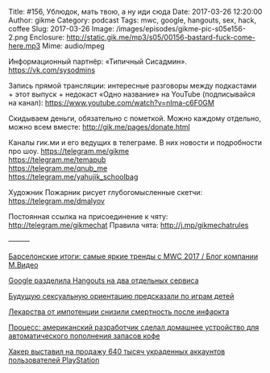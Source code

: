Title: #156, Ублюдок, мать твою, а ну иди сюда
Date: 2017-03-26 12:20:00
Author: gikme
Category: podcast
Tags: mwc, google, hangouts, sex, hack, coffee
Slug: 2017-03-26
Image: /images/episodes/gikme-pic-s05e156-2.png
Enclosure: http://static.gik.me/mp3/s05/00156-bastard-fuck-come-here.mp3
Mime: audio/mpeg


Информационный партнёр:
«Типичный Сисадмин».
<https://vk.com/sysodmins>

Запись прямой трансляции: интересные разговоры между подкастами + этот выпуск + недокаст «Одно название» на YouTube (подписывайся на канал):
<https://www.youtube.com/watch?v=nIma-c6F0GM>

Скидываем деньги, обязательно с пометкой.
Можно каждому отдельно, можно всем вместе:
<http://gik.me/pages/donate.html>

Каналы гик.ми и его ведущих в телеграме. В них новости и подробности про шоу.
<https://telegram.me/gikme>  
<https://telegram.me/temapub>  
<https://telegram.me/qnub_me>  
<https://telegram.me/yahujik_schoolbag>

Художник Пожарник рисует глубогомысленные скетчи:
<https://telegram.me/dmalyov>

Постоянная ссылка на присоединение к чяту: <http://telegram.me/gikmechat>
Правила чята: <http://j.mp/gikmechatrules>

———

[Барселонские итоги: самые яркие тренды с MWC 2017 / Блог компании М.Видео](https://geektimes.ru/company/mvideo/blog/286674/)

[Google разделила Hangouts на два отдельных сервиса](http://4pda.ru/2017/03/10/337592/)

[Будущую сексуальную ориентацию предсказали по играм детей](https://nplus1.ru/news/2017/03/11/just-play)

[Лекарства от импотенции снизили смертность после инфаркта](https://nplus1.ru/news/2017/03/11/erefarction)

[Процесс: американский разработчик сделал домашнее устройство для автоматического пополнения запасов кофе](https://vc.ru/p/automated-coffee)

[Хакер выставил на продажу 640 тысяч украденных аккаунтов пользователей PlayStation](https://habrahabr.ru/post/323640/)

